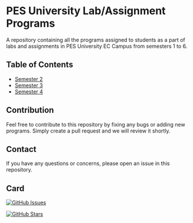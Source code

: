 # PES University Lab/Assignment Programs

A repository containing all the programs assigned to students as a part of labs and assignments in PES University EC Campus from semesters 1 to 6.

## Table of Contents

- [Semester 2](https://github.com/satyamksharma/Sublit-Programs/tree/main/Sem-3)
- [Semester 3](https://github.com/satyamksharma/Sublit-Programs/tree/main/Sem-3)
- [Semester 4](https://github.com/satyamksharma/Sublit-Programs/tree/main/Sem-4)

## Contribution

Feel free to contribute to this repository by fixing any bugs or adding new programs. Simply create a pull request and we will review it shortly.

## Contact

If you have any questions or concerns, please open an issue in this repository.

## Card


[![GitHub Issues](https://img.shields.io/github/issues/satyamksharma/Sublit-Programs?style=flat-square)](https://github.com/satyamksharma/Sublit-Programs/issues)

[![GitHub Stars](https://img.shields.io/github/stars/satyamksharma/Sublit-Programs?style=flat-square)](https://github.com/satyamksharma/Sublit-Programs/stargazers)
